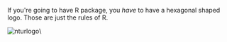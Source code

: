 If you're going to have R package, you *have* to have a hexagonal shaped logo. Those are just the rules of R.

![nturlogo](https://image.ibb.co/ex5RV7/ntur.png "ntur logo")\
